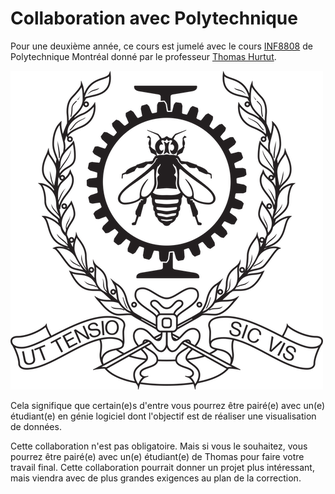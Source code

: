 # Collaboration avec Polytechnique

Pour une deuxième année, ce cours est jumelé avec le cours [INF8808](https://www.polymtl.ca/etudes/cours/visualisation-de-donnees) de Polytechnique Montréal donné par le professeur [Thomas Hurtut](http://www.professeurs.polymtl.ca/thomas.hurtut/).

![](../.gitbook/assets/ecole_polytechnique_de_montreal_logo.svg.png)

Cela signifique que certain\(e\)s d'entre vous pourrez être pairé\(e\) avec un\(e\) étudiant\(e\) en génie logiciel dont l'objectif est de réaliser une visualisation de données.

Cette collaboration n'est pas obligatoire. Mais si vous le souhaitez, vous pourrez être pairé\(e\) avec un\(e\) étudiant\(e\) de Thomas pour faire votre travail final. Cette collaboration pourrait donner un projet plus intéressant, mais viendra avec de plus grandes exigences au plan de la correction.

